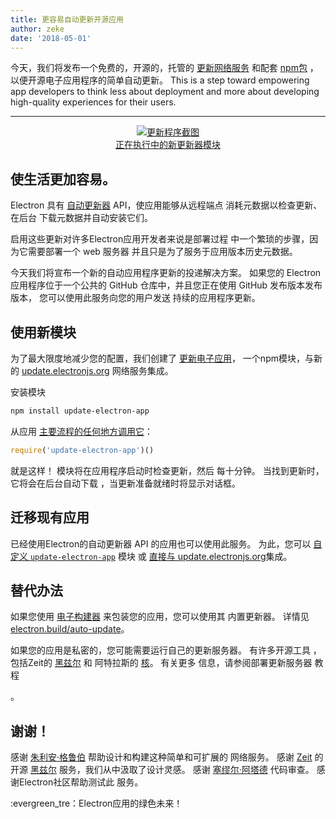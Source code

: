 ```yaml
---
title: 更容易自动更新开源应用
author: zeke
date: '2018-05-01'
---
```


今天，我们将发布一个免费的，开源的，托管的 [更新网络服务][update.electronjs.org] 和配套 [npm包][update-electron-app] ，以便开源电子应用程序的简单自动更新。 This is a step toward empowering app developers to think less about deployment and more about developing high-quality experiences for their users.

---

<figure>
  <a href="https://github.com/electron/update-electron-app" style="display: block; text-align: center;">
    <img class="screenshot" src="https://user-images.githubusercontent.com/2289/39480716-e9990910-4d1d-11e8-8901-9549c6ff6050.png" alt="更新程序截图">
    <figcaption>正在执行中的新更新器模块</figcaption>
  </a>
</figure>

## 使生活更加容易。

Electron 具有 [自动更新器][] API，使应用能够从远程端点 消耗元数据以检查更新、在后台 下载元数据并自动安装它们。

启用这些更新对许多Electron应用开发者来说是部署过程 中一个繁琐的步骤，因为它需要部署一个 web 服务器 并且只是为了服务于应用版本历史元数据。

今天我们将宣布一个新的自动应用程序更新的投递解决方案。 如果您的 Electron 应用程序位于一个公共的 GitHub 仓库中，并且您正在使用 GitHub 发布版本发布版本， 您可以使用此服务向您的用户发送 持续的应用程序更新。

## 使用新模块

为了最大限度地减少您的配置，我们创建了 [更新电子应用][]， 一个npm模块，与新的 [update.electronjs.org][] 网络服务集成。

安装模块

```sh
npm install update-electron-app
```

从应用 [主要流程的任何地方调用它][]：

```js
require('update-electron-app')()
```

就是这样！ 模块将在应用程序启动时检查更新，然后 每十分钟。 当找到更新时，它将会在后台自动下载 ，当更新准备就绪时将显示对话框。

## 迁移现有应用

已经使用Electron的自动更新器 API 的应用也可以使用此服务。 为此，您可以 [自定义 `update-electron-app`][update-electron-app] 模块 或 [直接与 update.electronjs.org][update.electronjs.org]集成。

## 替代办法

如果您使用 [电子构建器][] 来包装您的应用，您可以使用其 内置更新器。 详情见 [electron.build/auto-update](https://www.electron.build/auto-update)。

如果您的应用是私密的，您可能需要运行自己的更新服务器。 有许多开源工具 ，包括Zeit的 [黑兹尔][] 和 阿特拉斯的 [核][]。 有关更多 信息，请参阅部署更新服务器</a> 教程

。</p> 



## 谢谢！

感谢 [朱利安·格鲁伯][] 帮助设计和构建这种简单和可扩展的 网络服务。 感谢 [Zeit][] 的开源 [黑兹尔][] 服务，我们从中汲取了设计灵感。 感谢 [塞缪尔·阿塔德][] 代码审查。 感谢Electron社区帮助测试此 服务。

:evergreen_tre：Electron应用的绿色未来！

[自动更新器]: https://electronjs.org/docs/tutorial/updates
[电子构建器]: https://github.com/electron-userland/electron-builder
[黑兹尔]: https://github.com/zeit/hazel
[朱利安·格鲁伯]: http://juliangruber.com/
[主要流程的任何地方调用它]: https://electronjs.org/docs/glossary#main-process
[核]: https://github.com/atlassian/nucleus
[塞缪尔·阿塔德]: https://www.samuelattard.com/
[update-electron-app]: https://github.com/electron/update-electron-app
[更新电子应用]: https://github.com/electron/update-electron-app
[update-electron-app]: https://github.com/electron/update-electron-app
[update.electronjs.org]: https://github.com/electron/update.electronjs.org
[update.electronjs.org]: https://github.com/electron/update.electronjs.org
[update.electronjs.org]: https://github.com/electron/update.electronjs.org
[Zeit]: https://zeit.co